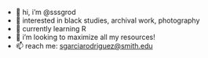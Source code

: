 - 👋 hi, i’m @sssgrod
- 👀 interested in black studies, archival work, photography
- 🌱 currently learning R
- 💞️ i’m looking to maximize all my resources!
- 📫 reach me: sgarciarodriguez@smith.edu

<!---
sssgrod/sssgrod is a ✨ special ✨ repository because its `README.md` (this file) appears on your GitHub profile.
You can click the Preview link to take a look at your changes.
--->
